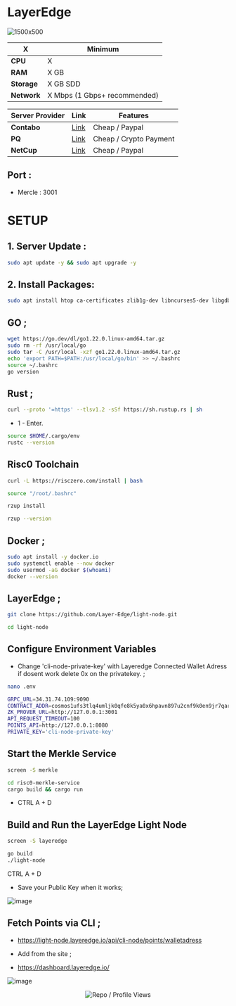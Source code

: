 # LayerEdge
 
![1500x500](https://github.com/user-attachments/assets/b9412116-6613-40ce-b04e-dd49c905bfca)
 
| X        | Minimum              |
|------------------|----------------------------|
| **CPU**          | X                     |
| **RAM**          | X GB                     |
| **Storage**      | X GB SDD                   |
| **Network**      | X Mbps (1 Gbps+ recommended) |
 

 
| Server Provider        | Link              | Features |
|------------------|----------------------------|----------------------------|
| **Contabo**          | [Link](https://www.dpbolvw.net/click-101330552-12454592)                     | Cheap / Paypal  |
| **PQ**      | [Link](https://pq.hosting/?from=627713)                  | Cheap / Crypto Payment |
| **NetCup**          | [Link](https://www.netcup.com/en/?ref=261820) | Cheap / Paypal |
 

 
## Port : 
 
- Mercle : 3001

# SETUP

## 1. Server Update : 

```bash
sudo apt update -y && sudo apt upgrade -y
```
 
## 2. Install Packages:
 

 
```bash
sudo apt install htop ca-certificates zlib1g-dev libncurses5-dev libgdbm-dev libnss3-dev tmux iptables curl nvme-cli git wget make jq libleveldb-dev build-essential pkg-config ncdu tar clang bsdmainutils lsb-release libssl-dev libreadline-dev libffi-dev jq gcc screen unzip lz4 -y
```
 
## GO ;
 

```bash
wget https://go.dev/dl/go1.22.0.linux-amd64.tar.gz
sudo rm -rf /usr/local/go
sudo tar -C /usr/local -xzf go1.22.0.linux-amd64.tar.gz
echo 'export PATH=$PATH:/usr/local/go/bin' >> ~/.bashrc
source ~/.bashrc
go version 
```

## Rust ; 

```bash
curl --proto '=https' --tlsv1.2 -sSf https://sh.rustup.rs | sh
```
 
- 1 - Enter.

```bash
source $HOME/.cargo/env
rustc --version 
```
 
## Risc0 Toolchain
 
```bash 
curl -L https://risczero.com/install | bash
```
 
```bash 
source "/root/.bashrc"
```
```bash
rzup install
```
```bash
rzup --version
```

## Docker ; 
```bash
sudo apt install -y docker.io
sudo systemctl enable --now docker
sudo usermod -aG docker $(whoami)
docker --version
```
## LayerEdge ; 

```bash
git clone https://github.com/Layer-Edge/light-node.git
```
 
```bash
cd light-node
```

 
## Configure Environment Variables

- Change 'cli-node-private-key' with Layeredge Connected Wallet Adress if dosent work delete 0x on the privatekey. ; 

```bash
nano .env
```

 
```bash
GRPC_URL=34.31.74.109:9090
CONTRACT_ADDR=cosmos1ufs3tlq4umljk0qfe8k5ya0x6hpavn897u2cnf9k0en9jr7qarqqt56709
ZK_PROVER_URL=http://127.0.0.1:3001
API_REQUEST_TIMEOUT=100
POINTS_API=http://127.0.0.1:8080
PRIVATE_KEY='cli-node-private-key'
```
 

 
## Start the Merkle Service
 

 
```bash
screen -S merkle
```
 
```bash
cd risc0-merkle-service
cargo build && cargo run
```
 
- CTRL A + D
 
## Build and Run the LayerEdge Light Node
 

 
```bash
screen -S layeredge

```
 

 
```bash
go build
./light-node
```

CTRL A + D

- Save your Public Key when it works;

![image](https://github.com/user-attachments/assets/0e925a9f-3cbf-4e82-9ff3-5d140285bd7f)
 
## Fetch Points via CLI ; 
 
- https://light-node.layeredge.io/api/cli-node/points/walletadress

- Add from the site ;

- https://dashboard.layeredge.io/

![image](https://github.com/user-attachments/assets/cd9ac166-6f9f-4fec-8dfd-caa87454b340)



<p align="center">
 
  <img src="https://komarev.com/ghpvc/?username=FurkanL0&style=flat-square&color=red&label=Profile+Views+/+Repo+Views+" alt="Repo / Profile Views" />
 
</p>
